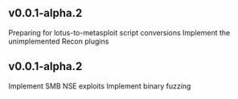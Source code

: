 v0.0.1-alpha.2
--------------
Preparing for lotus-to-metasploit script conversions
Implement the unimplemented Recon plugins

v0.0.1-alpha.2
--------------
Implement SMB NSE exploits
Implement binary fuzzing
